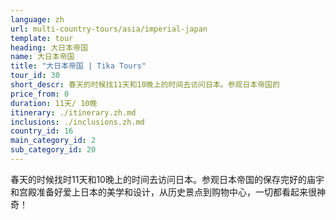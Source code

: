 ```yaml
---
language: zh
url: multi-country-tours/asia/imperial-japan
template: tour
heading: 大日本帝国
name: 大日本帝国
title: "大日本帝国 | Tika Tours"
tour_id: 30
short_descr: 春天的时候找11天和10晚上的时间去访问日本。参观日本帝国的
price_from: 0
duration: 11天/ 10晚
itinerary: ./itinerary.zh.md
inclusions: ./inclusions.zh.md
country_id: 16
main_category_id: 2
sub_category_id: 20
---
```


春天的时候找时11天和10晚上的时间去访问日本。参观日本帝国的保存完好的庙宇和宫殿准备好爱上日本的美学和设计，从历史景点到购物中心，一切都看起来很神奇！
